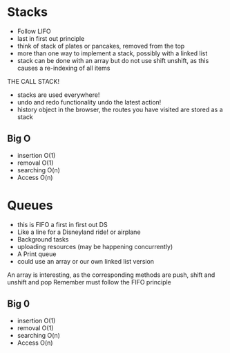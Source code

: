 # Stacks

- Follow LIFO
- last in first out principle
- think of stack of plates or pancakes, removed from the top
- more than one way to implement a stack, possibly with a linked list
- stack can be done with an array but do not use shift unshift, as this causes a re-indexing of all items

THE CALL STACK!

- stacks are used everywhere!
- undo and redo functionality undo the latest action!
- history object in the browser, the routes you have visited are stored as a stack

## Big O

- insertion O(1)
- removal O(1)
- searching O(n)
- Access O(n)

# Queues

- this is FIFO a first in first out DS
- Like a line for a Disneyland ride! or airplane
- Background tasks
- uploading resources (may be happening concurrently)
- A Print queue
- could use an array or our own linked list version

An array is interesting, as the corresponding methods are push, shift and unshift and pop
Remember must follow the FIFO principle

## Big 0

- insertion O(1)
- removal O(1)
- searching O(n)
- Access O(n)
